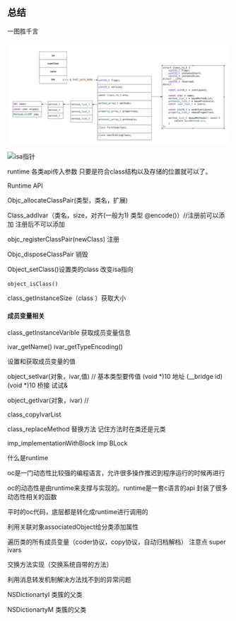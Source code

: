 ## 总结

一图胜千言

![class结构](images/class结构.png)



![isa指针](images/isa指针.png)

runtime 各类api传入参数 只要是符合class结构以及存储的位置就可以了。



Runtime API

Objc_allocateClassPair(类型，类名，扩展)

Class_addIvar（类名，size，对齐(一般为1) 类型 @encode()）//注册前可以添加 注册后不可以添加



objc_registerClassPair(newClass) 注册

Objc_disposeClassPair 销毁



Object_setClass()设置类的class  改变isa指向

`object_isClass()`

class_getInstanceSize（class ）获取大小



#### 成员变量相关

class_getInstanceVarible 获取成员变量信息

ivar_getName()   ivar_getTypeEncoding()

设置和获取成员变量的值

object_setIvar(对象，ivar,值)  // 基本类型要传值  (void *)10 地址   (__bridge id)(void *)10 桥接  试试&

object_getIvar(对象，ivar)  // 



class_copyIvarList



class_replaceMethod 替换方法  记住方法时在类还是元类

imp_implementationWithBlock   imp BLock



什么是runtime

oc是一门动态性比较强的编程语言，允许很多操作推迟到程序运行的时候再进行

oc的动态性是由runtime来支撑与实现的。runtime是一套c语言的api  封装了很多动态性相关的函数

平时的oc代码，底层都是转化成runtime进行调用的



利用关联对象associatedObject给分类添加属性

遍历类的所有成员变量（coder协议，copy协议，自动归档解档） 注意点 super ivars

交换方法实现（交换系统自带的方法）

利用消息转发机制解决方法找不到的异常问题



NSDictionartyI  类簇的父类

NSDictionartyM  类簇的父类